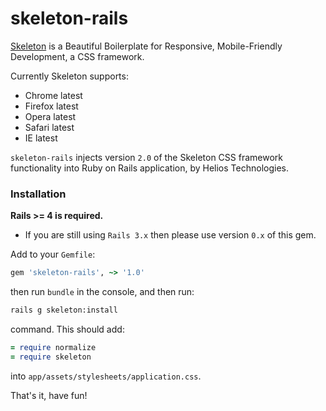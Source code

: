 # skeleton-rails


[Skeleton](http://getskeleton.com) is a Beautiful Boilerplate for Responsive, Mobile-Friendly Development, a CSS framework.

Currently Skeleton supports:
- Chrome latest
- Firefox latest
- Opera latest
- Safari latest
- IE latest

`skeleton-rails` injects version `2.0` of the Skeleton CSS framework functionality into Ruby on Rails application, by Helios Technologies.

### Installation

__Rails >= 4 is required.__

* If you are still using `Rails 3.x` then please use version `0.x` of this gem.


Add to your `Gemfile`:

```ruby
gem 'skeleton-rails', ~> '1.0'
```

then run `bundle` in the console, and then run:

```bash
rails g skeleton:install
```

command. This should add:

```ruby
= require normalize
= require skeleton
```

into `app/assets/stylesheets/application.css`.

That's it, have fun!
